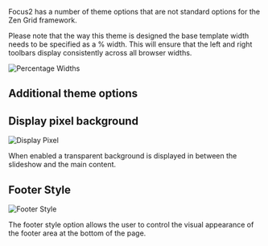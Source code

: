 Focus2 has a number of theme options that are not standard options for the Zen Grid framework.

Please note that the way this theme is designed the base template width needs to be specified as a % width. This will ensure that the left and right toolbars display consistently across all browser widths.

![Percentage Widths](../data/focus2/images/additional-theme/template-width.png)


Additional theme options
---

Display pixel background
----

![Display Pixel](../data/focus2/images/additional-theme/overlay-pixelbg.png)


When enabled a transparent background is displayed in between the slideshow and the main content. 

Footer Style
----

![Footer Style](../data/focus2/images/additional-theme/Footer-style.png)

The footer style option allows the user to control the visual appearance of the footer area at the bottom of the page.

